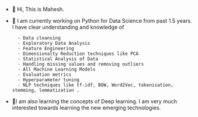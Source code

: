 - 👋 Hi, This is Mahesh.

- 🌱 I am currently working on Python for Data Science from past 1.5 years. I have clear understanding and knowledge of

        - Data cleansing
        - Exploratory Data Analysis
        - Feature Engineering
        - Dimensionalty Reduction techniques like PCA
        - Statistical Analysis of Data
        - Handling missing values and removing outliers
        - All Machine Learning Models
        - Evaluation metrics
        - Hyperparameter tuning
        - NLP techniques like tf-idf, BOW, Word2Vec, tokenisation, stemming, lemmatization .

- 💞️I am also learning the concepts of Deep learning. I am very much interested towards learning the new emerging technologies.
